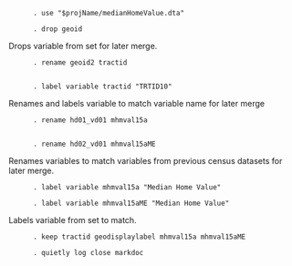           . use "$projName/medianHomeValue.dta"

          . drop geoid

Drops variable from set for later merge.

          . rename geoid2 tractid


          . label variable tractid "TRTID10"

Renames and labels variable to match variable name for later merge

          . rename hd01_vd01 mhmval15a


          . rename hd02_vd01 mhmval15aME

Renames variables to match variables from previous census datasets for
later merge.

          . label variable mhmval15a "Median Home Value"

          . label variable mhmval15aME "Median Home Value"

Labels variable from set to match.

          . keep tractid geodisplaylabel mhmval15a mhmval15aME

          . quietly log close markdoc

